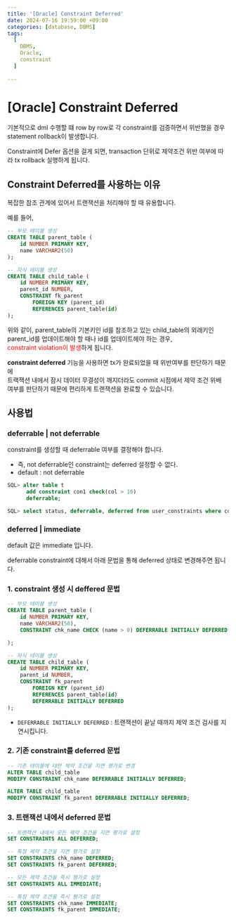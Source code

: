 ```yaml
---
title: '[Oracle] Constraint Deferred'
date: 2024-07-16 19:59:00 +09:00
categories: [database, DBMS]
tags:
  [
    DBMS,
    Oracle,
    constraint
  ]
  
---
```


# [Oracle] Constraint Deferred

기본적으로 dml 수행할 떄 row by row로 각 constraint를 검증하면서 위반했을 경우 statement rollback이 발생합니다.

Constraint에 Defer 옵션을 걸게 되면, transaction 단위로 제약조건 위반 여부에 따라 tx rollback 실행하게 됩니다.


## Constraint Deferred를 사용하는 이유

복잡한 참조 관계에 있어서 트랜잭션을 처리해야 할 때 유용합니다.

예를 들어, 

```sql
-- 부모 테이블 생성
CREATE TABLE parent_table (
    id NUMBER PRIMARY KEY,
    name VARCHAR2(50)
);

-- 자식 테이블 생성
CREATE TABLE child_table (
    id NUMBER PRIMARY KEY,
    parent_id NUMBER,
    CONSTRAINT fk_parent
        FOREIGN KEY (parent_id)
        REFERENCES parent_table(id)
);
```
위와 같이, parent_table의 기본키인 id를 참조하고 있는 child_table의 외래키인 parent_id를 업데이트해야 할 때나 id를 업데이트헤야 하는 경우,<br> <span style='color:red'>constraint violation이 발생</span>하게 됩니다.


**constraint deferred** 기능을 사용하면 tx가 완료되었을 때 위반여부를 판단하기 때문에<br>
트랙잭션 내에서 잠시 데이터 무결성이 깨지더라도 commit 시점에서 제약 조건 위배 여부를 판단하기 때문에 편리하게 트랜잭션을 완료할 수 있습니다.





## 사용법

### deferrable | not deferrable 

constraint를 생성할 때 deferrable 여부를 결정해야 합니다.
- 즉, not deferrable인 constraint는 deferred 설정할 수 없다.
- default : not deferrable

```sql
SQL> alter table t 
      add constraint con1 check(col > 10)
      deferrable;

SQL> select status, deferrable, deferred from user_constraints where constraint_name = 'con1';

```

### deferred | immediate

default 값은 immediate 입니다.

deferrable constraint에 대해서 아래 문법을 통해 deferred 상태로 변경해주면 됩니다.


### 1. constraint 생성 시 deffered 문법

```sql
-- 부모 테이블 생성
CREATE TABLE parent_table (
    id NUMBER PRIMARY KEY,
    name VARCHAR2(50),
    CONSTRAINT chk_name CHECK (name > 0) DEFERRABLE INITIALLY DEFERRED

);

-- 자식 테이블 생성
CREATE TABLE child_table (
    id NUMBER PRIMARY KEY,
    parent_id NUMBER,
    CONSTRAINT fk_parent
        FOREIGN KEY (parent_id)
        REFERENCES parent_table(id)
        DEFERRABLE INITIALLY DEFERRED
);

```

-  `DEFERRABLE INITIALLY DEFERRED` : 트랜잭션이 끝날 때까지 제약 조건 검사를 지연시킵니다.



### 2. 기존 constraint를 deferred 문법


```sql
-- 기존 테이블에 대한 제약 조건을 지연 평가로 변경
ALTER TABLE child_table
MODIFY CONSTRAINT chk_name DEFERRABLE INITIALLY DEFERRED;

ALTER TABLE child_table
MODIFY CONSTRAINT fk_parent DEFERRABLE INITIALLY DEFERRED;
```

### 3. 트랜잭션 내에서 deferred 문법

```sql
-- 트랜잭션 내에서 모든 제약 조건을 지연 평가로 설정
SET CONSTRAINTS ALL DEFERRED;

-- 특정 제약 조건을 지연 평가로 설정
SET CONSTRAINTS chk_name DEFERRED;
SET CONSTRAINTS fk_parent DEFERRED;

-- 모든 제약 조건을 즉시 평가로 설정
SET CONSTRAINTS ALL IMMEDIATE;

-- 특정 제약 조건을 즉시 평가로 설정
SET CONSTRAINTS chk_name IMMEDIATE;
SET CONSTRAINTS fk_parent IMMEDIATE;
```


